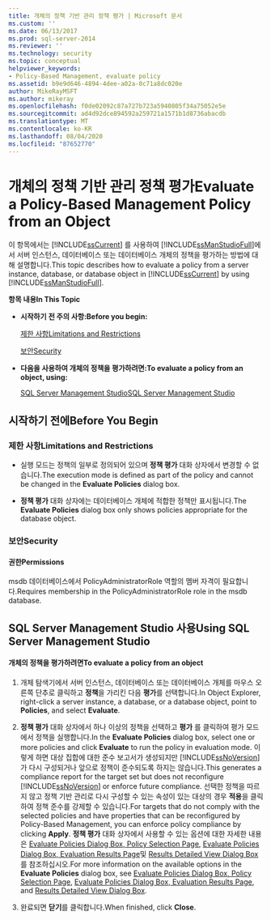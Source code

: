 ```yaml
---
title: 개체의 정책 기반 관리 정책 평가 | Microsoft 문서
ms.custom: ''
ms.date: 06/13/2017
ms.prod: sql-server-2014
ms.reviewer: ''
ms.technology: security
ms.topic: conceptual
helpviewer_keywords:
- Policy-Based Management, evaluate policy
ms.assetid: b9e9d646-4894-4dee-a02a-0c71a8dc020e
author: MikeRayMSFT
ms.author: mikeray
ms.openlocfilehash: f0de02092c87a727b723a5940805f34a75052e5e
ms.sourcegitcommit: ad4d92dce894592a259721a1571b1d8736abacdb
ms.translationtype: MT
ms.contentlocale: ko-KR
ms.lasthandoff: 08/04/2020
ms.locfileid: "87652770"
---
```

# <a name="evaluate-a-policy-based-management-policy-from-an-object"></a><span data-ttu-id="8902a-102">개체의 정책 기반 관리 정책 평가</span><span class="sxs-lookup"><span data-stu-id="8902a-102">Evaluate a Policy-Based Management Policy from an Object</span></span>
  <span data-ttu-id="8902a-103">이 항목에서는 [!INCLUDE[ssCurrent](../../includes/sscurrent-md.md)] 를 사용하여 [!INCLUDE[ssManStudioFull](../../includes/ssmanstudiofull-md.md)]에서 서버 인스턴스, 데이터베이스 또는 데이터베이스 개체의 정책을 평가하는 방법에 대해 설명합니다.</span><span class="sxs-lookup"><span data-stu-id="8902a-103">This topic describes how to evaluate a policy from a server instance, database, or database object in [!INCLUDE[ssCurrent](../../includes/sscurrent-md.md)] by using [!INCLUDE[ssManStudioFull](../../includes/ssmanstudiofull-md.md)].</span></span>  
  
 <span data-ttu-id="8902a-104">**항목 내용**</span><span class="sxs-lookup"><span data-stu-id="8902a-104">**In This Topic**</span></span>  
  
-   <span data-ttu-id="8902a-105">**시작하기 전 주의 사항:**</span><span class="sxs-lookup"><span data-stu-id="8902a-105">**Before you begin:**</span></span>  
  
     [<span data-ttu-id="8902a-106">제한 사항</span><span class="sxs-lookup"><span data-stu-id="8902a-106">Limitations and Restrictions</span></span>](#Restrictions)  
  
     [<span data-ttu-id="8902a-107">보안</span><span class="sxs-lookup"><span data-stu-id="8902a-107">Security</span></span>](#Security)  
  
-   <span data-ttu-id="8902a-108">**다음을 사용하여 개체의 정책을 평가하려면:**</span><span class="sxs-lookup"><span data-stu-id="8902a-108">**To evaluate a policy from an object, using:**</span></span>  
  
     [<span data-ttu-id="8902a-109">SQL Server Management Studio</span><span class="sxs-lookup"><span data-stu-id="8902a-109">SQL Server Management Studio</span></span>](#SSMSProcedure)  
  
##  <a name="before-you-begin"></a><a name="BeforeYouBegin"></a> <span data-ttu-id="8902a-110">시작하기 전에</span><span class="sxs-lookup"><span data-stu-id="8902a-110">Before You Begin</span></span>  
  
###  <a name="limitations-and-restrictions"></a><a name="Restrictions"></a> <span data-ttu-id="8902a-111">제한 사항</span><span class="sxs-lookup"><span data-stu-id="8902a-111">Limitations and Restrictions</span></span>  
  
-   <span data-ttu-id="8902a-112">실행 모드는 정책의 일부로 정의되어 있으며 **정책 평가** 대화 상자에서 변경할 수 없습니다.</span><span class="sxs-lookup"><span data-stu-id="8902a-112">The execution mode is defined as part of the policy and cannot be changed in the **Evaluate Policies** dialog box.</span></span>  
  
-   <span data-ttu-id="8902a-113">**정책 평가** 대화 상자에는 데이터베이스 개체에 적합한 정책만 표시됩니다.</span><span class="sxs-lookup"><span data-stu-id="8902a-113">The **Evaluate Policies** dialog box only shows policies appropriate for the database object.</span></span>  
  
###  <a name="security"></a><a name="Security"></a> <span data-ttu-id="8902a-114">보안</span><span class="sxs-lookup"><span data-stu-id="8902a-114">Security</span></span>  
  
####  <a name="permissions"></a><a name="Permissions"></a> <span data-ttu-id="8902a-115">권한</span><span class="sxs-lookup"><span data-stu-id="8902a-115">Permissions</span></span>  
 <span data-ttu-id="8902a-116">msdb 데이터베이스에서 PolicyAdministratorRole 역할의 멤버 자격이 필요합니다.</span><span class="sxs-lookup"><span data-stu-id="8902a-116">Requires membership in the PolicyAdministratorRole role in the msdb database.</span></span>  
  
##  <a name="using-sql-server-management-studio"></a><a name="SSMSProcedure"></a> <span data-ttu-id="8902a-117">SQL Server Management Studio 사용</span><span class="sxs-lookup"><span data-stu-id="8902a-117">Using SQL Server Management Studio</span></span>  
  
#### <a name="to-evaluate-a-policy-from-an-object"></a><span data-ttu-id="8902a-118">개체의 정책을 평가하려면</span><span class="sxs-lookup"><span data-stu-id="8902a-118">To evaluate a policy from an object</span></span>  
  
1.  <span data-ttu-id="8902a-119">개체 탐색기에서 서버 인스턴스, 데이터베이스 또는 데이터베이스 개체를 마우스 오른쪽 단추로 클릭하고 **정책**을 가리킨 다음 **평가**를 선택합니다.</span><span class="sxs-lookup"><span data-stu-id="8902a-119">In Object Explorer, right-click a server instance, a database, or a database object, point to **Policies**, and select **Evaluate**.</span></span>  
  
2.  <span data-ttu-id="8902a-120">**정책 평가** 대화 상자에서 하나 이상의 정책을 선택하고 **평가** 를 클릭하여 평가 모드에서 정책을 실행합니다.</span><span class="sxs-lookup"><span data-stu-id="8902a-120">In the **Evaluate Policies** dialog box, select one or more policies and click **Evaluate** to run the policy in evaluation mode.</span></span> <span data-ttu-id="8902a-121">이렇게 하면 대상 집합에 대한 준수 보고서가 생성되지만 [!INCLUDE[ssNoVersion](../../includes/ssnoversion-md.md)] 가 다시 구성되거나 앞으로 정책이 준수되도록 하지는 않습니다.</span><span class="sxs-lookup"><span data-stu-id="8902a-121">This generates a compliance report for the target set but does not reconfigure [!INCLUDE[ssNoVersion](../../includes/ssnoversion-md.md)] or enforce future compliance.</span></span> <span data-ttu-id="8902a-122">선택한 정책을 따르지 않고 정책 기반 관리로 다시 구성할 수 있는 속성이 있는 대상의 경우 **적용**을 클릭하여 정책 준수를 강제할 수 있습니다.</span><span class="sxs-lookup"><span data-stu-id="8902a-122">For targets that do not comply with the selected policies and have properties that can be reconfigured by Policy-Based Management, you can enforce policy compliance by clicking **Apply**.</span></span> <span data-ttu-id="8902a-123">**정책 평가** 대화 상자에서 사용할 수 있는 옵션에 대한 자세한 내용은 [Evaluate Policies Dialog Box, Policy Selection Page](evaluate-policies-dialog-box-policy-selection-page.md), [Evaluate Policies Dialog Box, Evaluation Results Page](evaluate-policies-dialog-box-evaluation-results-page.md)및 [Results Detailed View Dialog Box](results-detailed-view-dialog-box.md)를 참조하십시오.</span><span class="sxs-lookup"><span data-stu-id="8902a-123">For more information on the available options in the **Evaluate Policies** dialog box, see [Evaluate Policies Dialog Box, Policy Selection Page](evaluate-policies-dialog-box-policy-selection-page.md), [Evaluate Policies Dialog Box, Evaluation Results Page](evaluate-policies-dialog-box-evaluation-results-page.md), and [Results Detailed View Dialog Box](results-detailed-view-dialog-box.md).</span></span>  
  
3.  <span data-ttu-id="8902a-124">완료되면 **닫기**를 클릭합니다.</span><span class="sxs-lookup"><span data-stu-id="8902a-124">When finished, click **Close**.</span></span>  
  
  
